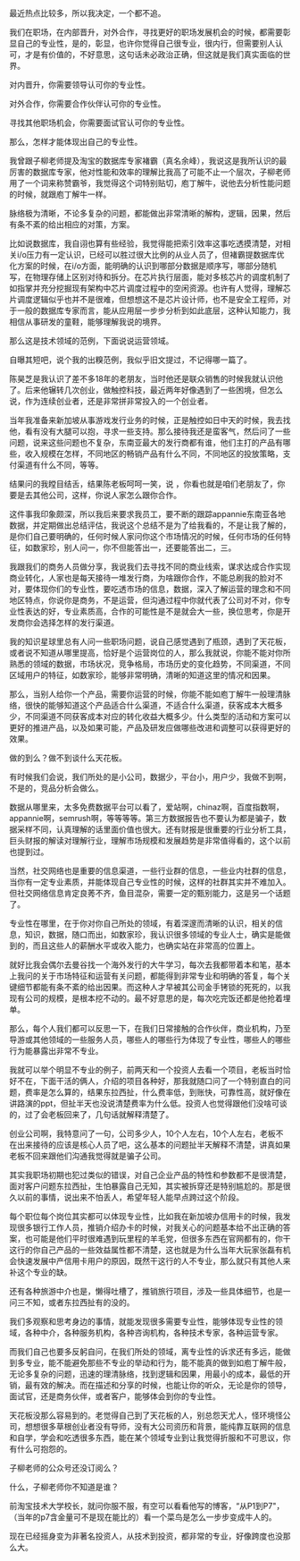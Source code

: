 最近热点比较多，所以我决定，一个都不追。

我们在职场，在内部晋升，对外合作，寻找更好的职场发展机会的时候，都需要彰显自己的专业性，是的，彰显，也许你觉得自己很专业，很内行，但需要别人认可，才是有价值的，不好意思，这句话未必政治正确，但这就是我们真实面临的世界。

对内晋升，你需要领导认可你的专业性。

对外合作，你需要合作伙伴认可你的专业性。

寻找其他职场机会，你需要面试官认可你的专业性。

那么，怎样才能体现出自己的专业性。

我曾跟子柳老师提及淘宝的数据库专家褚霸（真名余峰），我说这是我所认识的最厉害的数据库专家，他对性能和效率的理解比我高了可能不止一个层次，子柳老师用了一个词来称赞霸爷，我觉得这个词特别贴切，庖丁解牛，说他去分析性能问题的时候，就跟庖丁解牛一样。 

脉络极为清晰，不论多复杂的问题，都能做出非常清晰的解构，逻辑，因果，然后有条不紊的给出相应的对策，方案。

比如说数据库，我自诩也算有些经验，我觉得能把索引效率这事吃透摸清楚，对相关i/o压力有一定认识，已经可以胜过很大比例的从业人员了，但褚霸提数据库优化方案的时候，在i/o方面，能明确的认识到哪部分数据是顺序写，哪部分随机写，在物理存储上区别对待和拆分。在芯片执行层面，能对多核芯片的调度机制了如指掌并充分挖掘现有架构中芯片调度过程中的空闲资源。也许有人觉得，理解芯片调度逻辑似乎也并不是很难，但想想这不是芯片设计师，也不是安全工程师，对于一般的数据库专家而言，能从应用层一步步分析到如此底层，这种认知能力，我相信从事研发的童鞋，能够理解我说的境界。

那么这是技术领域的范例，下面说说运营领域。

自曝其短吧，说个我的出糗范例，我似乎旧文提过，不记得哪一篇了。

陈昊芝是我认识了差不多18年的老朋友，当时他还是联众销售的时候我就认识他了。后来他辗转几次创业，做触控科技，最近两年好像遇到了一些困境，但怎么说，作为连续创业者，还是非常拼非常投入的一个创业者。

当年我准备来新加坡从事游戏发行业务的时候，正是触控如日中天的时候，我去找他，看有没有大腿可以抱，寻求一些支持。那么接待我还是蛮客气，然后问了一些问题，说来这些问题也不复杂，东南亚最大的发行商都有谁，他们主打的产品有哪些，收入规模在怎样，不同地区的畅销产品有什么不同，不同地区的投放策略，支付渠道有什么不同，等等。

结果问的我瞠目结舌，结果陈老板呵呵一笑，说 ，你看也就是咱们老朋友了，你要是去其他公司，这样，你说人家怎么跟你合作。

这件事我印象颇深，所以我后来要求我员工，要不断的跟踪appannie东南亚各地数据，并定期做出总结评估，我说这个总结不是为了给我看的，不是让我了解的，是你们自己要明确的，任何时候人家问你这个市场情况的时候，任何市场的任何特征，如数家珍，别人问一，你不但能答出一，还要能答出二，三。

我跟我们的商务人员做分享，我说我们去寻找不同的商业线索，谋求达成合作实现商业转化，人家也是每天接待一堆发行商，为啥跟你合作，不能总刷我的脸对不对，要体现你们的专业性，要吃透市场的信息，数据，深入了解运营的理念和不同地区特点，你说你是商务，不是运营，但沟通过程中你就代表了公司对不对，你专业性表达的好，专业素质高，合作的可能性是不是就会大一些，换位思考，你是开发商你会选择怎样的发行渠道。

我的知识星球里总有人问一些职场问题，说自己感觉遇到了瓶颈，遇到了天花板，或者说不知道从哪里提高，恰好是个运营岗位的人，那么我就说，你能不能对你所熟悉的领域的数据，市场状况，竞争格局，市场历史的变化趋势，不同渠道，不同区域用户的特征，如数家珍，能够非常明确，清晰的知道这里的情况和因果。

那么，当别人给你一个产品，需要你运营的时候，你能不能如庖丁解牛一般理清脉络，很快的能够知道这个产品适合什么渠道，不适合什么渠道，获客成本大概多少，不同渠道不同获客成本对应的转化收益大概多少。什么类型的活动和方案可以更好的推进产品，以及如果可能，产品及研发应做哪些改进和调整可以获得更好的效果。

做的到么？做不到谈什么天花板。

有时候我们会说，我们所处的是小公司，数据少，平台小，用户少，我做不到啊，不是的，竞品分析会做么。

数据从哪里来，太多免费数据平台可以看了，爱站啊，chinaz啊，百度指数啊，appannie啊，semrush啊，等等等等。第三方数据报告也不要认为都是骗子，数据采样不同，认真理解的话里面价值也很大。还有财报是很重要的行业分析工具，巨头财报的解读对理解行业，理解市场规模和发展趋势是非常值得看的，这个以前也提到过。

当然，社交网络也是重要的信息渠道，一些行业群的信息，一些业内社群的信息，当你有一定专业素质，并能体现自己专业性的时候，这样的社群其实并不难加入。但社交网络信息肯定良莠不齐，鱼目混杂，需要一定的甄别能力，这是另一个话题了。

专业性在哪里，在于你对你自己所处的领域，有着深邃而清晰的认识，相关的信息，知识，数据，随口而出，如数家珍，我认识很多领域的专业人士，确实是能做到的，而且这些人的薪酬水平或收入能力，也确实站在非常高的位置上。

就好比我会偶尔去曼谷找一个海外发行的大牛学习，每次去我都带着本和笔，基本上我问的关于市场特征和运营有关问题，都能得到非常专业和明确的答复，每个关键细节都能有条不紊的给出因果。而这种人才早被其公司金手铐锁的死死的，以我现有公司的规模，是根本挖不动的。最不好意思的是，每次吃完饭还都是他抢着埋单。

那么，每个人我们都可以反思一下，在我们日常接触的合作伙伴，商业机构，乃至导游或其他领域的一些服务人员，哪些人的哪些行为体现了专业性，哪些人的哪些行为能暴露出非常不专业。

我就可以举个明显不专业的例子，前两天和一个投资人去看一个项目，老板当时恰好不在，下面干活的俩人，介绍的项目各种好，那我就随口问了一个特别直白的问题，费率是怎么算的，结果东拉西扯，什么费率低，到账快，可靠性高，就好像在讲路演的ppt，但扯半天也没说清楚费率为什么低。投资人也觉得跟他们没啥可谈的，过了会老板回来了，几句话就解释清楚了。

创业公司啊，我特意问了一句，公司多少人，10个人左右，10个人左右，老板不在出来接待的应该是核心人员了吧，这么基本的问题扯半天解释不清楚，讲真如果老板不回来跟他们沟通我觉得就是骗子公司。

其实我职场初期也犯过类似的错误，对自己企业产品的特性和参数都不是很清楚，面对客户问题东拉西扯，生怕暴露自己无知，其实被拆穿还是特别尴尬的。那是很久以前的事情，说出来不怕丢人，希望年轻人能早点跨过这个阶段。

每个职位每个岗位其实都可以体现专业性，比如我在新加坡办信用卡的时候，我发现很多银行工作人员，推销介绍办卡的时候，对我关心的问题基本给不出正确的答案，也可能是他们平时很难遇到玩里程的羊毛党，但很多东西在官网都有的，你干这行的你自己产品的一些效益属性都不清楚，这也就是为什么当年大玩家张磊有机会快速发展中产信用卡用户的原因，既然干这行的人不专业，那么就只有其他人来补这个专业的缺。

还有各种旅游中介也是，懒得吐槽了，推销旅行项目，涉及一些具体细节，也是一问三不知，或者东拉西扯有的没的。

我们多观察和思考身边的事情，就能发现很多需要专业性，能够体现专业性的领域，各种中介，各种服务机构，各种咨询机构，各种技术专家，各种运营专家。

而我们自己也要多反躬自问，在我们所处的领域，离专业性的诉求还有多远，能做到多专业，能不能避免那些不专业的举动和行为，能不能真的做到如庖丁解牛般，无论多复杂的问题，迅速的理清脉络，找到逻辑和因果，用最小的成本，最低的开销，最有效的解决。而在描述和分享的时候，也能让你的听众，无论是你的领导，面试官，还是商务伙伴，或者客户，能够体会到你的专业性。

天花板没那么容易到的。老觉得自己到了天花板的人，别总怨天尤人，怪环境怪公司，想想很多草根创业者没有导师，没有大公司资历和背景，能纯靠互联网的信息和自学，学会和吃透很多东西，能在某个领域专业到让我觉得折服和不可思议，你有什么可抱怨的。


子柳老师的公众号还没订阅么？

什么，子柳老师你不知道是谁？

前淘宝技术大学校长，就问你服不服，有空可以看看他写的博客，“从P1到P7"，（当年的p7含金量可不是现在能比的）看一个菜鸟是怎么一步步变成牛人的。

现在已经摇身变为非著名投资人，从技术到投资，都非常的专业，好像跨度也没那么大。